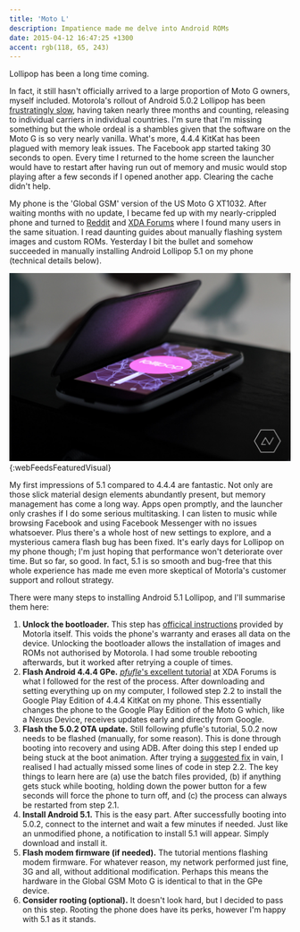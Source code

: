 ```yaml
---
title: 'Moto L'
description: Impatience made me delve into Android ROMs
date: 2015-04-12 16:47:25 +1300
accent: rgb(118, 65, 243)
---
```


Lollipop has been a long time coming.

In fact, it still hasn't officially arrived to a large proportion of Moto G owners, myself included. Motorola's rollout of Android 5.0.2 Lollipop has been [frustratingly slow][motorola-forum], having taken nearly three months and counting, releasing to individual carriers in individual countries. I'm sure that I'm missing something but the whole ordeal is a shambles given that the software on the Moto G is so very nearly vanilla. What's more, 4.4.4 KitKat has been plagued with memory leak issues. The Facebook app started taking 30 seconds to open. Every time I returned to the home screen the launcher would have to restart after having run out of memory and music would stop playing after a few seconds if I opened another app. Clearing the cache didn't help.

My phone is the 'Global GSM' version of the US Moto G XT1032. After waiting months with no update, I became fed up with my nearly-crippled phone and turned to [Reddit][moto-reddit] and [XDA Forums][moto-xda] where I found many users in the same situation. I read daunting guides about manually flashing system images and custom ROMs. Yesterday I bit the bullet and somehow succeeded in manually installing Android Lollipop 5.1 on my phone (technical details below).

![](./lollipop.jpg){:webFeedsFeaturedVisual}

My first impressions of 5.1 compared to 4.4.4 are fantastic. Not only are those slick material design elements abundantly present, but memory management has come a long way. Apps open promptly, and the launcher only crashes if I do some serious multitasking. I can listen to music while browsing Facebook and using Facebook Messenger with no issues whatsoever. Plus there's a whole host of new settings to explore, and a mysterious camera flash bug has been fixed. It's early days for Lollipop on my phone though; I'm just hoping that performance won't deteriorate over time. But so far, so good. In fact, 5.1 is so smooth and bug-free that this whole experience has made me even more skeptical of Motorla's customer support and rollout strategy.

There were many steps to installing Android 5.1 Lollipop, and I'll summarise them here:

1. **Unlock the bootloader.** This step has [officical instructions][bootloader] provided by Motorla itself. This voids the phone's warranty and erases all data on the device. Unlocking the bootloader allows the installation of images and ROMs not authorised by Motorola. I had some trouble rebooting afterwards, but it worked after retrying a couple of times.
1. **Flash Android 4.4.4 GPe.** [_pfufle_'s excellent tutorial][pfufle-tut] at XDA Forums is what I followed for the rest of the process. After downloading and setting everything up on my computer, I followed step 2.2 to install the Google Play Edition of 4.4.4 KitKat on my phone. This essentially changes the phone to the Google Play Edition of the Moto G which, like a Nexus Device, receives updates early and directly from Google.
1. **Flash the 5.0.2 OTA update.** Still following pfufle's tutorial, 5.0.2 now needs to be flashed (manually, for some reason). This is done through booting into recovery and using ADB. After doing this step I ended up being stuck at the boot animation. After trying a [suggested fix][bootloop] in vain, I realised I had actually missed some lines of code in step 2.2. The key things to learn here are (a) use the batch files provided, (b) if anything gets stuck while booting, holding down the power button for a few seconds will force the phone to turn off, and (c) the process can always be restarted from step 2.1.
1. **Install Android 5.1.** This is the easy part. After successfully booting into 5.0.2, connect to the internet and wait a few minutes if needed. Just like an unmodified phone, a notification to install 5.1 will appear. Simply download and install it.
1. **Flash modem firmware (if needed).** The tutorial mentions flashing modem firmware. For whatever reason, my network performed just fine, 3G and all, without additional modification. Perhaps this means the hardware in the Global GSM Moto G is identical to that in the GPe device.
1. **Consider rooting (optional).** It doesn't look hard, but I decided to pass on this step. Rooting the phone does have its perks, however I'm happy with 5.1 as it stands.

[motorola-forum]: https://forums.motorola.com/posts/edc7501cc4
[moto-reddit]: http://www.reddit.com/r/motog
[moto-xda]: http://forum.xda-developers.com/moto-g
[bootloader]: https://motorola-global-portal.custhelp.com/app/standalone/bootloader/unlock-your-device-a
[pfufle-tut]: http://forum.xda-developers.com/moto-g/general/gpe-ota-lrx21z-5-0-1-xt1033-xt1032-t2969847
[bootloop]: http://forum.xda-developers.com/showpost.php?p=57444986&postcount=1

